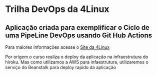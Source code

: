 # Trilha DevOps da 4Linux

<!-- Altere a Flag abaixo com sua URL do seu usuário do Github -->
<!--
![Pipeline Status](https://github.com/<USER>/DevOpsLab-HelloWorld/actions/workflows/pipeline.yml/badge.svg) 
-->

## Aplicação criada para exemplificar o Ciclo de uma PipeLine DevOps usando Git Hub Actions


Para maiores informações acesse o [Site da 4Linux](https://www.4linux.com.br/cursos/devops)

Por origem o curso realiza o deploy da aplicação na infraestrutura do hiroku. Mas como utilizamos a AWS para infaestrutura, utilizaremos o serviço do Beanstalk para deploy rapido da aplicação 